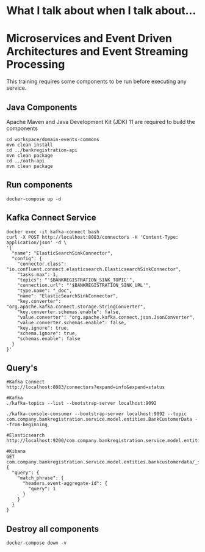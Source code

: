 # What I talk about when I talk about...
# Microservices and Event Driven Architectures and Event Streaming Processing

This training requires some components to be run before executing any service.

## Java Components

Apache Maven and Java Development Kit (JDK) 11 are required to build the components

```shell
cd workspace/domain-events-commons
mvn clean install
cd ../bankregistration-api
mvn clean package
cd ../oath-api
mvn clean package
```

## Run components
```shell
docker-compose up -d
```

## Kafka Connect Service
```shell
docker exec -it kafka-connect bash
curl -X POST http://localhost:8083/connectors -H 'Content-Type: application/json' -d \
'{
  "name": "ElasticSearchSinkConnector",
  "config": {
    "connector.class": "io.confluent.connect.elasticsearch.ElasticsearchSinkConnector",
    "tasks.max": 1,
    "topics": "'$BANKREGISTRATION_SINK_TOPIC'",
    "connection.url": "'$BANKREGISTRATION_SINK_URL'",
    "type.name": "_doc",
    "name": "ElasticSearchSinkConnector",
    "key.converter": "org.apache.kafka.connect.storage.StringConverter",
    "key.converter.schemas.enable": false,
    "value.converter": "org.apache.kafka.connect.json.JsonConverter",
    "value.converter.schemas.enable": false,
    "key.ignore": true,
    "schema.ignore": true,
    "schemas.enable": false
  }
}'
```

## Query's
```shell
#Kafka Connect
http://localhost:8083/connectors?expand=info&expand=status

#Kafka
./kafka-topics --list --bootstrap-server localhost:9092

./kafka-console-consumer --bootstrap-server localhost:9092 --topic com.company.bankregistration.service.model.entities.BankCustomerData --from-beginning

#Elasticsearch
http://localhost:9200/com.company.bankregistration.service.model.entities.bankcustomerdata/_search

#Kibana
GET com.company.bankregistration.service.model.entities.bankcustomerdata/_search
{
  "query": {
    "match_phrase": {
      "headers.event-aggregate-id": {
        "query": 1
      }
    }
  }
}
```

## Destroy all components
```shell
docker-compose down -v
```
